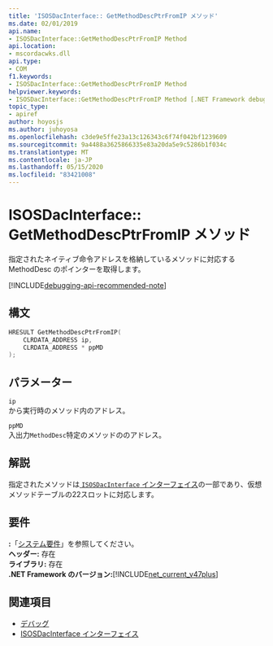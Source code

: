 ```yaml
---
title: 'ISOSDacInterface:: GetMethodDescPtrFromIP メソッド'
ms.date: 02/01/2019
api.name:
- ISOSDacInterface::GetMethodDescPtrFromIP Method
api.location:
- mscordacwks.dll
api.type:
- COM
f1.keywords:
- ISOSDacInterface::GetMethodDescPtrFromIP Method
helpviewer.keywords:
- ISOSDacInterface::GetMethodDescPtrFromIP Method [.NET Framework debugging]
topic_type:
- apiref
author: hoyosjs
ms.author: juhoyosa
ms.openlocfilehash: c3de9e5ffe23a13c126343c6f74f042bf1239609
ms.sourcegitcommit: 9a4488a3625866335e83a20da5e9c5286b1f034c
ms.translationtype: MT
ms.contentlocale: ja-JP
ms.lasthandoff: 05/15/2020
ms.locfileid: "83421008"
---
```

# <a name="isosdacinterfacegetmethoddescptrfromip-method"></a>ISOSDacInterface:: GetMethodDescPtrFromIP メソッド

指定されたネイティブ命令アドレスを格納しているメソッドに対応する MethodDesc のポインターを取得します。

[!INCLUDE[debugging-api-recommended-note](../../../../includes/debugging-api-recommended-note.md)]

## <a name="syntax"></a>構文

```cpp
HRESULT GetMethodDescPtrFromIP(
    CLRDATA_ADDRESS ip,
    CLRDATA_ADDRESS * ppMD
);
```

## <a name="parameters"></a>パラメーター

`ip`\
から実行時のメソッド内のアドレス。

`ppMD`\
入出力`MethodDesc`特定のメソッドののアドレス。

## <a name="remarks"></a>解説

指定されたメソッドは[ `ISOSDacInterface` インターフェイス](isosdacinterface-interface.md)の一部であり、仮想メソッドテーブルの22スロットに対応します。

## <a name="requirements"></a>要件

**:**「[システム要件](../../get-started/system-requirements.md)」を参照してください。  
**ヘッダー:** 存在  
**ライブラリ:** 存在  
**.NET Framework のバージョン:**[!INCLUDE[net_current_v47plus](../../../../includes/net-current-v47plus.md)]  

## <a name="see-also"></a>関連項目

- [デバッグ](index.md)
- [ISOSDacInterface インターフェイス](isosdacinterface-interface.md)
